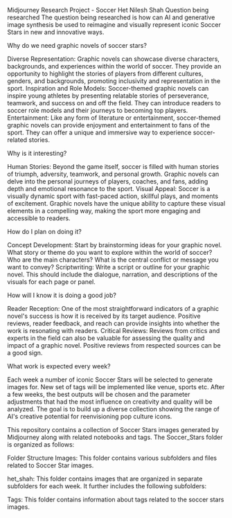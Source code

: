 Midjourney Research Project - Soccer Het Nilesh Shah Question being researched The question being researched is how can AI and generative image synthesis be used to reimagine and visually represent iconic Soccer Stars in new and innovative ways.

Why do we need graphic novels of soccer stars?

Diverse Representation: Graphic novels can showcase diverse characters, backgrounds, and experiences within the world of soccer. They provide an opportunity to highlight the stories of players from different cultures, genders, and backgrounds, promoting inclusivity and representation in the sport. Inspiration and Role Models: Soccer-themed graphic novels can inspire young athletes by presenting relatable stories of perseverance, teamwork, and success on and off the field. They can introduce readers to soccer role models and their journeys to becoming top players. Entertainment: Like any form of literature or entertainment, soccer-themed graphic novels can provide enjoyment and entertainment to fans of the sport. They can offer a unique and immersive way to experience soccer-related stories.

Why is it interesting?

Human Stories: Beyond the game itself, soccer is filled with human stories of triumph, adversity, teamwork, and personal growth. Graphic novels can delve into the personal journeys of players, coaches, and fans, adding depth and emotional resonance to the sport. Visual Appeal: Soccer is a visually dynamic sport with fast-paced action, skillful plays, and moments of excitement. Graphic novels have the unique ability to capture these visual elements in a compelling way, making the sport more engaging and accessible to readers.

How do I plan on doing it?

Concept Development: Start by brainstorming ideas for your graphic novel. What story or theme do you want to explore within the world of soccer? Who are the main characters? What is the central conflict or message you want to convey? Scriptwriting: Write a script or outline for your graphic novel. This should include the dialogue, narration, and descriptions of the visuals for each page or panel.

How will I know it is doing a good job?

Reader Reception: One of the most straightforward indicators of a graphic novel's success is how it is received by its target audience. Positive reviews, reader feedback, and reach can provide insights into whether the work is resonating with readers. Critical Reviews: Reviews from critics and experts in the field can also be valuable for assessing the quality and impact of a graphic novel. Positive reviews from respected sources can be a good sign.

What work is expected every week?

Each week a number of iconic Soccer Stars will be selected to generate images for. New set of tags will be implemented like venue, sports etc. After a few weeks, the best outputs will be chosen and the parameter adjustments that had the most influence on creativity and quality will be analyzed. The goal is to build up a diverse collection showing the range of AI's creative potential for reenvisioning pop culture icons.

This repository contains a collection of Soccer Stars images generated by Midjourney along with related notebooks and tags. The Soccer_Stars folder is organized as follows:

Folder Structure Images: This folder contains various subfolders and files related to Soccer Star images.

het_shah: This folder contains images that are organized in separate subfolders for each week. It further includes the following subfolders:

Tags: This folder contains information about tags related to the soccer stars images.
